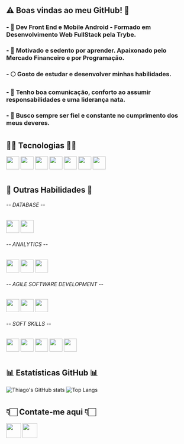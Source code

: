 #

## ⚠️ Boas vindas ao meu GitHub! 🚀


### - 🌱 Dev Front End e Mobile Android - Formado em Desenvolvimento Web FullStack pela Trybe.
### - 🌻 Motivado e sedento por aprender. Apaixonado pelo Mercado Financeiro e por Programação.
### - 🌕 Gosto de estudar e desenvolver minhas habilidades.
### - 🌟 Tenho boa comunicação, conforto ao assumir responsabilidades e uma liderança nata.
### - 🌹 Busco sempre ser fiel e constante no cumprimento dos meus deveres.
<!-- ### - ⚡ Meu repositório: ⏳ loading... -->

#

## 👨‍💻  Tecnologias  👨‍💻

<a href="https://git-scm.com/"><img height= "35" src= "https://img.shields.io/badge/Git-F05032?style=for-the-badge&logo=git&logoColor=white"></a>
<a href="https://www.javascript.com/"><img height= "35" src= "https://img.shields.io/badge/JavaScript-F7DF1E?style=for-the-badge&logo=javascript&logoColor=black"></a>
<a href="https://reactjs.org/"><img height= "35" src= "https://img.shields.io/badge/React-20232A?style=for-the-badge&logo=react&logoColor=61DAFB"></a>
<a href="https://nodejs.org/en/"><img height= "35" src= "https://img.shields.io/badge/Node.js-339933?style=for-the-badge&logo=nodedotjs&logoColor=white"></a>
<a href="https://www.docker.com/"><img height= "35" src= "https://img.shields.io/badge/Docker-2CA5E0?style=for-the-badge&logo=docker&logoColor=white"></a>
<a href="https://www.typescriptlang.org/"><img height= "35" src= "https://img.shields.io/badge/TypeScript-007ACC?style=for-the-badge&logo=typescript&logoColor=white"></a>
<a href="https://kotlinlang.org/"><img height= "35" src= "https://img.shields.io/badge/Kotlin-c71c99?style=for-the-badge&logo=kotlin&logoColor=4FC08D"></a>
<!-- <a href="https://developer.mozilla.org/docs/Web/HTML"><img height= "35" src= "https://img.shields.io/badge/HTML5-E34F26?style=for-the-badge&logo=html5&logoColor=white"></a>
<a href="https://developer.mozilla.org/docs/Web/CSS"><img height= "35" src= "https://img.shields.io/badge/CSS3-1572B6?style=for-the-badge&logo=css3&logoColor=white"></a>
<a href="https://www.json.org/json-en.html"><img height= "35" src= "https://img.shields.io/badge/json-5E5C5C?style=for-the-badge&logo=json&logoColor=white"></a>
<a href="https://www.docker.com/"><img height= "35" src= "https://img.shields.io/badge/Docker-2CA5E0?style=for-the-badge&logo=docker&logoColor=white"></a>
<a href="https://www.java.com/"><img height= "35" src= "https://img.shields.io/badge/Java-ED8B00?style=for-the-badge&logo=openjdk&logoColor=white"></a>
<a href="https://www.npmjs.com/"><img height= "35" src= "https://img.shields.io/badge/npm-CB3837?style=for-the-badge&logo=npm&logoColor=white"></a>
<a href="https://mochajs.org/"><img height= "35" src= "https://img.shields.io/badge/Mocha-c29d7f?style=for-the-badge&logo=mocha&logoColor=white"></a>
<a href="https://www.chaijs.com/"><img height= "35" src= "https://img.shields.io/badge/Chai-a40802?style=for-the-badge&logo=chai&logoColor=white"></a>
<a href="https://sinonjs.org/"><img height= "35" src= "https://img.shields.io/badge/Sinon-87543c?style=for-the-badge&logo=sinon&logoColor=white"></a> -->

#

## 🤹  Outras Habilidades  🤹
###### --  DATABASE --

<a href="https://www.mysql.com/"><img height= "35" src= "https://img.shields.io/badge/MySQL-00000F?style=for-the-badge&logo=mysql&logoColor=white"></a>
<a href="https://www.mongodb.com/"><img height= "35" src= "https://img.shields.io/badge/MongoDB-4EA94B?style=for-the-badge&logo=mongodb&logoColor=white"></a>

###### --  ANALYTICS  --

<a href="https://www.elastic.co/pt/kibana"><img height= "35" src= "https://img.shields.io/badge/Kibana-0faebd?style=for-the-badge&logo=kibana&logoColor=4FC08D"></a>
<a href="https://grafana.com/"><img height= "35" src= "https://img.shields.io/badge/Grafana-e8d823?style=for-the-badge&logo=grafana&logoColor=4FC08D"></a>
<a href="https://www.datadoghq.com/"><img height= "35" src= "https://img.shields.io/badge/Datadog-c6c6c6?style=for-the-badge&logo=datadog&logoColor=white"></a>


###### --  AGILE SOFTWARE DEVELOPMENT  --

<a href="https://en.wikipedia.org/wiki/Scrum_(software_development)"><img height= "35" src= "https://img.shields.io/badge/Scrum-e8d823?style=for-the-badge&logo=scrum&logoColor=4FC08D"></a>
<a href="https://en.wikipedia.org/wiki/Kanban_(development)"><img height= "35" src= "https://img.shields.io/badge/Kanban-c71c99?style=for-the-badge&logo=kanban&logoColor=4FC08D"></a>
<a href="https://www.atlassian.com/software/jira?&aceid=&adposition=&adgroup=144583555677&campaign=19313279983&creative=662934696131&device=c&keyword=jira&matchtype=e&network=g&placement=&ds_kids=p74591032830&ds_e=GOOGLE&ds_eid=700000001558501&ds_e1=GOOGLE&gclid=Cj0KCQjwl8anBhCFARIsAKbbpySyvyxfOTpiBRGzG6F_03N_KuXXYrtX9OL-_4PEmjcQ4Qtd6kjFqMYaAt3HEALw_wcB&gclsrc=aw.ds"><img height= "35" src= "https://img.shields.io/badge/Jira-ED8B00?style=for-the-badge"></a>

###### --  SOFT SKILLS  --
<a href="https://pt.wikipedia.org/wiki/Comunica%C3%A7%C3%A3o"><img height= "35" src= "https://img.shields.io/badge/Comunicacao-0fbd80?style=for-the-badge&logo=&logoColor=4FC08D"></a>
<a href="https://pt.wikipedia.org/wiki/Colabora%C3%A7%C3%A3o"><img height= "35" src= "https://img.shields.io/badge/Colaboracao-0faebd?style=for-the-badge&logo=&logoColor=4FC08D"></a>
<a href="https://pt.wikipedia.org/wiki/Pensamento_cr%C3%ADtico"><img height= "35" src= "https://img.shields.io/badge/Pensamento Critico-0fbd80?style=for-the-badge&logo=scrum&logoColor=4FC08D"></a>
<a href="https://pt.wikipedia.org/wiki/Criatividade"><img height= "35" src= "https://img.shields.io/badge/Criatividade-0faebd?style=for-the-badge&logo=scrum&logoColor=4FC08D"></a>
<a href="https://pt.wikipedia.org/wiki/Lideran%C3%A7a"><img height= "35" src= "https://img.shields.io/badge/Lideranca-0fbd80?style=for-the-badge&logo=scrum&logoColor=4FC08D"></a>

#

## 📊  Estatísticas GitHub  📊
![Thiago's GitHub stats](https://github-readme-stats.vercel.app/api?username=thdevtrader&include_all_commits=true&show_icons=true&theme=codeSTACKr&hide=contribs,issues) ![Top Langs](https://github-readme-stats.vercel.app/api/top-langs/?username=thdevtrader&layout=compact&theme=codeSTACKr)

#

## 👇🏻  Contate-me aqui  👇🏻
<a href="mailto:thdevtrader@gmail.com"><img height="40" src="https://img.shields.io/badge/Gmail-D14836?style=for-the-badge&logo=gmail&logoColor=white"></a>
<a href="https://www.linkedin.com/in/thdevtrader"><img height="40" src="https://img.shields.io/badge/LinkedIn-0077B5?style=for-the-badge&logo=linkedin&logoColor=white"></a>
